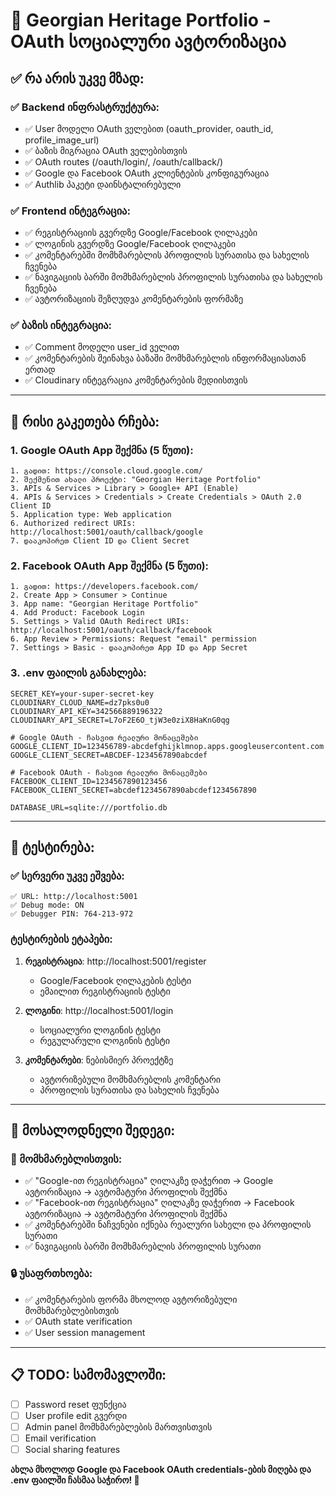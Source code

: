 # 🚀 Georgian Heritage Portfolio - OAuth სოციალური ავტორიზაცია

## ✅ რა არის უკვე მზად:

### ✅ Backend ინფრასტრუქტურა:
- ✅ User მოდელი OAuth ველებით (oauth_provider, oauth_id, profile_image_url)
- ✅ ბაზის მიგრაცია OAuth ველებისთვის
- ✅ OAuth routes (/oauth/login/<provider>, /oauth/callback/<provider>)
- ✅ Google და Facebook OAuth კლიენტების კონფიგურაცია
- ✅ Authlib პაკეტი დაინსტალირებული

### ✅ Frontend ინტეგრაცია:
- ✅ რეგისტრაციის გვერდზე Google/Facebook ღილაკები
- ✅ ლოგინის გვერდზე Google/Facebook ღილაკები  
- ✅ კომენტარებში მომხმარებლის პროფილის სურათისა და სახელის ჩვენება
- ✅ ნავიგაციის ბარში მომხმარებლის პროფილის სურათისა და სახელის ჩვენება
- ✅ ავტორიზაციის შეზღუდვა კომენტარების ფორმაზე

### ✅ ბაზის ინტეგრაცია:
- ✅ Comment მოდელი user_id ველით
- ✅ კომენტარების შეინახვა ბაზაში მომხმარებლის ინფორმაციასთან ერთად
- ✅ Cloudinary ინტეგრაცია კომენტარების მედიისთვის

---

## 🔧 რისი გაკეთება რჩება:

### 1. Google OAuth App შექმნა (5 წუთი):
```
1. გადით: https://console.cloud.google.com/
2. შექმენით ახალი პროექტი: "Georgian Heritage Portfolio"
3. APIs & Services > Library > Google+ API (Enable)
4. APIs & Services > Credentials > Create Credentials > OAuth 2.0 Client ID
5. Application type: Web application
6. Authorized redirect URIs: http://localhost:5001/oauth/callback/google
7. დააკოპირეთ Client ID და Client Secret
```

### 2. Facebook OAuth App შექმნა (5 წუთი):
```
1. გადით: https://developers.facebook.com/
2. Create App > Consumer > Continue
3. App name: "Georgian Heritage Portfolio"
4. Add Product: Facebook Login
5. Settings > Valid OAuth Redirect URIs: http://localhost:5001/oauth/callback/facebook
6. App Review > Permissions: Request "email" permission
7. Settings > Basic - დააკოპირეთ App ID და App Secret
```

### 3. .env ფაილის განახლება:
```env
SECRET_KEY=your-super-secret-key
CLOUDINARY_CLOUD_NAME=dz7pks0u0
CLOUDINARY_API_KEY=342566889196322
CLOUDINARY_API_SECRET=L7oF2E6O_tjW3e0ziX8HaKnG0qg

# Google OAuth - ჩასვით რეალური მონაცემები
GOOGLE_CLIENT_ID=123456789-abcdefghijklmnop.apps.googleusercontent.com
GOOGLE_CLIENT_SECRET=ABCDEF-1234567890abcdef

# Facebook OAuth - ჩასვით რეალური მონაცემები  
FACEBOOK_CLIENT_ID=1234567890123456
FACEBOOK_CLIENT_SECRET=abcdef1234567890abcdef1234567890

DATABASE_URL=sqlite:///portfolio.db
```

---

## 🌟 ტესტირება:

### ✅ სერვერი უკვე ეშვება:
```
✅ URL: http://localhost:5001
✅ Debug mode: ON
✅ Debugger PIN: 764-213-972
```

### ტესტირების ეტაპები:
1. **რეგისტრაცია**: http://localhost:5001/register
   - Google/Facebook ღილაკების ტესტი
   - ემაილით რეგისტრაციის ტესტი

2. **ლოგინი**: http://localhost:5001/login
   - სოციალური ლოგინის ტესტი
   - რეგულარული ლოგინის ტესტი

3. **კომენტარები**: ნებისმიერ პროექტზე
   - ავტორიზებული მომხმარებლის კომენტარი
   - პროფილის სურათისა და სახელის ჩვენება

---

## 🎯 მოსალოდნელი შედეგი:

### 👤 მომხმარებლისთვის:
- ✅ "Google-ით რეგისტრაცია" ღილაკზე დაჭერით → Google ავტორიზაცია → ავტომატური პროფილის შექმნა
- ✅ "Facebook-ით რეგისტრაცია" ღილაკზე დაჭერით → Facebook ავტორიზაცია → ავტომატური პროფილის შექმნა  
- ✅ კომენტარებში ნაჩვენები იქნება რეალური სახელი და პროფილის სურათი
- ✅ ნავიგაციის ბარში მომხმარებლის პროფილის სურათი

### 🔒 უსაფრთხოება:
- ✅ კომენტარების ფორმა მხოლოდ ავტორიზებული მომხმარებლებისთვის
- ✅ OAuth state verification
- ✅ User session management

---

## 📋 TODO: სამომავლოში:
- [ ] Password reset ფუნქცია
- [ ] User profile edit გვერდი
- [ ] Admin panel მომხმარებლების მართვისთვის
- [ ] Email verification
- [ ] Social sharing features

**ახლა მხოლოდ Google და Facebook OAuth credentials-ების მიღება და .env ფაილში ჩასმაა საჭირო! 🎉**